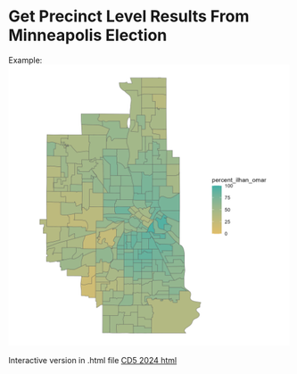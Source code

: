 # Get Precinct Level Results From Minneapolis Election

Example:
![alt text](ilhan-map.png "CD5 png")


Interactive version in .html file
[CD5 2024 html](ilhan-map.html)